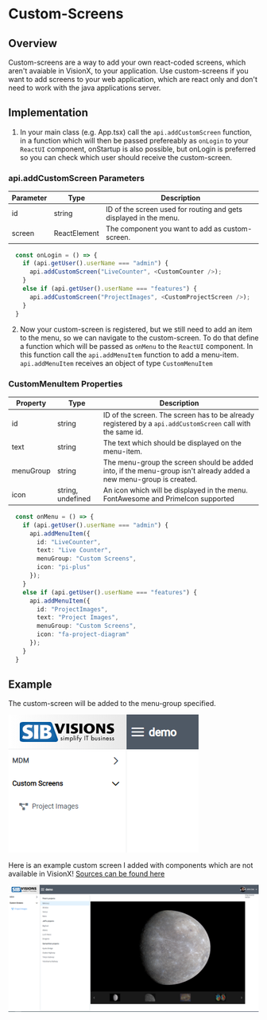# Custom-Screens

## Overview
Custom-screens are a way to add your own react-coded screens, which aren't avaiable in VisionX, to your application.
Use custom-screens if you want to add screens to your web application, which are react only and don't need to work with the java applications server.

## Implementation
1. In your main class (e.g. App.tsx) call the ```api.addCustomScreen``` function, in a function which will then be passed prefereably as ```onLogin``` to your ```ReactUI``` component, onStartup is also possible, but onLogin is preferred so you can check which user should receive the custom-screen.

### api.addCustomScreen Parameters
Parameter | Type | Description
--- | --- | --- |
id | string | ID of the screen used for routing and gets displayed in the menu.
screen | ReactElement | The component you want to add as custom-screen.

```typescript
  const onLogin = () => {
    if (api.getUser().userName === "admin") {
      api.addCustomScreen("LiveCounter", <CustomCounter />);
    }
    else if (api.getUser().userName === "features") {
      api.addCustomScreen("ProjectImages", <CustomProjectScreen />);
    }
  }
  ```
2. Now your custom-screen is registered, but we still need to add an item to the menu, so we can navigate to the custom-screen. To do that define a function which will be passed as ```onMenu``` to the ```ReactUI``` component. In this function call the ```api.addMenuItem``` function to add a menu-item. ```api.addMenuItem``` receives an object of type ```CustomMenuItem```
  
### CustomMenuItem Properties
Property | Type | Description
--- | --- | --- |
id | string | ID of the screen. The screen has to be already registered by a ```api.addCustomScreen``` call with the same id.
text | string | The text which should be displayed on the menu-item.
menuGroup | string | The menu-group the screen should be added into, if the menu-group isn't already added a new menu-group is created.
icon | string, undefined | An icon which will be displayed in the menu. FontAwesome and PrimeIcon supported

```typescript
  const onMenu = () => {
    if (api.getUser().userName === "admin") {
      api.addMenuItem({
        id: "LiveCounter",
        text: "Live Counter",
        menuGroup: "Custom Screens",
        icon: "pi-plus"
      });
    }
    else if (api.getUser().userName === "features") {
      api.addMenuItem({
        id: "ProjectImages",
        text: "Project Images",
        menuGroup: "Custom Screens",
        icon: "fa-project-diagram"
      });
    }
  }
```
## Example
The custom-screen will be added to the menu-group specified.

![menu-entry](../readme-images/cs-menuentry.PNG)

Here is an example custom screen I added with components which are not available in VisionX! [Sources can be found here](../../features/CustomProjectScreen.tsx)

![example-custom-screen](../readme-images/cs-example.PNG)